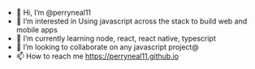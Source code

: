 - 👋 Hi, I’m @perryneal11
- 👀 I’m interested in Using javascript across the stack to build web and mobile apps 
- 🌱 I’m currently learning node, react, react native, typescript
- 💞️ I’m looking to collaborate on any javascript project@
- 📫 How to reach me https://perryneal11.github.io


